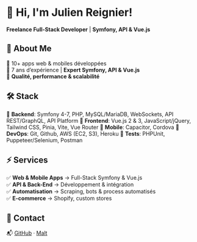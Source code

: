# 👋 Hi, I'm Julien Reignier!

**Freelance Full-Stack Developer** | **Symfony, API & Vue.js**  

## 🚀 About Me  
🔹 10+ apps web & mobiles développées  
🔹 7 ans d’expérience | **Expert Symfony, API & Vue.js**  
🔹 **Qualité, performance & scalabilité**  

## 🛠️ Stack  
🔹 **Backend**: Symfony 4-7, PHP, MySQL/MariaDB, WebSockets, API REST/GraphQL, API Platform
🔹 **Frontend**: Vue.js 2 & 3, JavaScript/jQuery, Tailwind CSS, Pinia, Vite, Vue Router
🔹 **Mobile**: Capacitor, Cordova
🔹 **DevOps**: Git, Github, AWS (EC2, S3), Heroku
🔹 **Tests**: PHPUnit, Puppeteer/Selenium, Postman

## ⚡ Services  
✅ **Web & Mobile Apps** → Full-Stack Symfony & Vue.js  
✅ **API & Back-End** → Développement & intégration  
✅ **Automatisation** → Scraping, bots & process automatisés  
✅ **E-commerce** → Shopify, custom stores  

## 📩 Contact  

📬 [GitHub](https://github.com/juuulienr) · [Malt](https://www.malt.fr/profile/julienreignier)  
